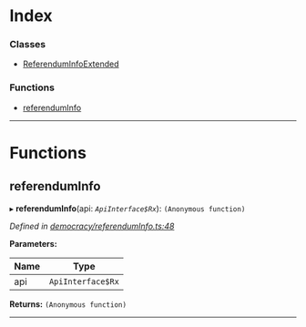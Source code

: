 

# Index

### Classes

* [ReferendumInfoExtended](../classes/_democracy_referenduminfo_.referenduminfoextended.md)

### Functions

* [referendumInfo](_democracy_referenduminfo_.md#referenduminfo)

---

# Functions

<a id="referenduminfo"></a>

##  referendumInfo

▸ **referendumInfo**(api: *`ApiInterface$Rx`*): `(Anonymous function)`

*Defined in [democracy/referendumInfo.ts:48](https://github.com/polkadot-js/api/blob/c085d01/packages/api-derive/src/democracy/referendumInfo.ts#L48)*

**Parameters:**

| Name | Type |
| ------ | ------ |
| api | `ApiInterface$Rx` |

**Returns:** `(Anonymous function)`

___

